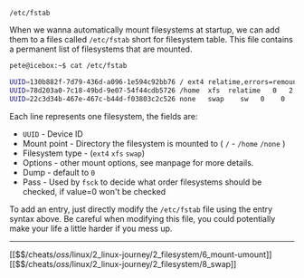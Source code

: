 `/etc/fstab` 

When we wanna automatically mount filesystems at startup,
we can add them to a files called `/etc/fstab` short for filesystem table. 
This file contains a permanent list of filesystems that are mounted.

``` bash
pete@icebox:~$ cat /etc/fstab

UUID=130b882f-7d79-436d-a096-1e594c92bb76 / ext4 relatime,errors=remount-ro 0     1
UUID=78d203a0-7c18-49bd-9e07-54f44cdb5726 /home  xfs  relatime   0   2
UUID=22c3d34b-467e-467c-b44d-f03803c2c526 none   swap    sw   0    0
```

Each line represents one filesystem, the fields are:

- `UUID` - Device ID
- Mount point - Directory the filesystem is mounted to ( `/` - `/home` `/none` )
- Filesystem type - (`ext4` `xfs` `swap`)
- Options - other mount options, see manpage for more details.
- Dump - default to `0`
- Pass - Used by `fsck` to decide what order filesystems should be checked, if value=0 won't be checked

To add an entry, just directly modify the `/etc/fstab` file using the entry syntax above. 
Be careful when modifying this file, 
you could potentially make your life a little harder if you mess up.

---
[[$$$/$cheats/$oss/$linux/2_linux-journey/2_filesystem/6_mount-umount]]
[[$$$/$cheats/$oss/$linux/2_linux-journey/2_filesystem/8_swap]]
